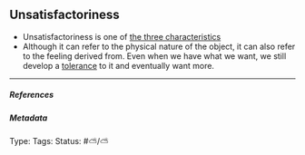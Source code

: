 ## Unsatisfactoriness

* Unsatisfactoriness is one of [the three characteristics](The%20three%20characteristics.md)
* Although it can refer to the physical nature of the object, it can also refer to the feeling derived from. Even when we have what we want, we still develop a  [tolerance](Tolerance.md) to it and eventually want more.

---

##### References

##### Metadata

Type: 
Tags:
Status: #⛅️/⛅️
